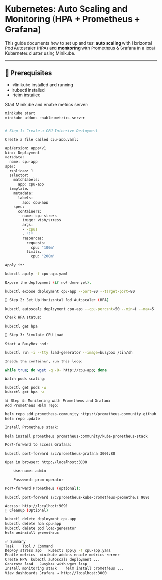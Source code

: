 # Kubernetes: Auto Scaling and Monitoring (HPA + Prometheus + Grafana)

This guide documents how to set up and test **auto scaling** with Horizontal Pod Autoscaler (HPA) and **monitoring** with Prometheus & Grafana in a local Kubernetes cluster using Minikube.

---

## 🚀 Prerequisites

- Minikube installed and running
- kubectl installed
- Helm installed

Start Minikube and enable metrics server:

```bash
minikube start
minikube addons enable metrics-server


# Step 1: Create a CPU-Intensive Deployment

Create a file called cpu-app.yaml:

apiVersion: apps/v1
kind: Deployment
metadata:
  name: cpu-app
spec:
  replicas: 1
  selector:
    matchLabels:
      app: cpu-app
  template:
    metadata:
      labels:
        app: cpu-app
    spec:
      containers:
      - name: cpu-stress
        image: vish/stress
        args:
        - -cpus
        - "1"
        resources:
          requests:
            cpu: "100m"
          limits:
            cpu: "200m"

Apply it:

kubectl apply -f cpu-app.yaml

Expose the deployment (if not done yet):

kubectl expose deployment cpu-app --port=80 --target-port=80

🔄 Step 2: Set Up Horizontal Pod Autoscaler (HPA)

kubectl autoscale deployment cpu-app --cpu-percent=50 --min=1 --max=5

Check HPA status:

kubectl get hpa

🔁 Step 3: Simulate CPU Load

Start a BusyBox pod:

kubectl run -i --tty load-generator --image=busybox /bin/sh

Inside the container, run this loop:

while true; do wget -q -O- http://cpu-app; done

Watch pods scaling:

kubectl get pods -w
kubectl get hpa -w

📊 Step 4: Monitoring with Prometheus and Grafana
Add Prometheus Helm repo:

helm repo add prometheus-community https://prometheus-community.github.io/helm-charts
helm repo update

Install Prometheus stack:

helm install prometheus prometheus-community/kube-prometheus-stack

Port-forward to access Grafana:

kubectl port-forward svc/prometheus-grafana 3000:80

Open in browser: http://localhost:3000

    Username: admin

    Password: prom-operator

Port-forward Prometheus (optional):

kubectl port-forward svc/prometheus-kube-prometheus-prometheus 9090

Access: http://localhost:9090
🧹 Cleanup (Optional)

kubectl delete deployment cpu-app
kubectl delete hpa cpu-app
kubectl delete pod load-generator
helm uninstall prometheus

✅ Summary
Task	Tool / Command
Deploy stress app	kubectl apply -f cpu-app.yaml
Enable metrics	minikube addons enable metrics-server
Create HPA	kubectl autoscale deployment ...
Generate load	Busybox with wget loop
Install monitoring stack	helm install prometheus ...
View dashboards	Grafana → http://localhost:3000
